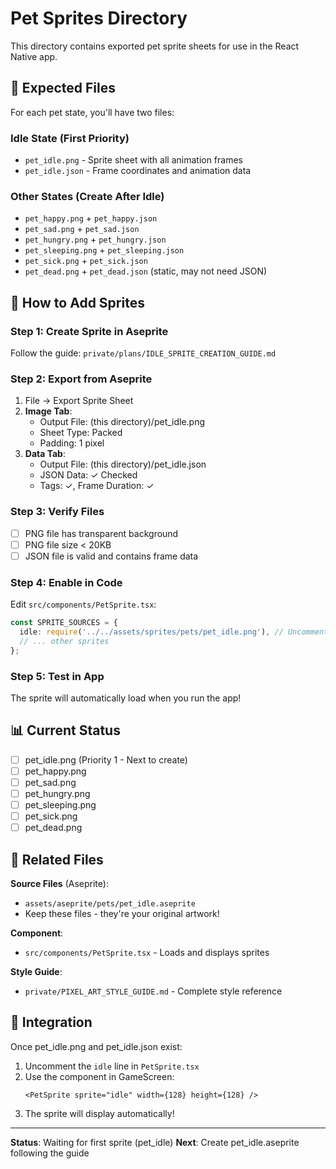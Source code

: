 # Pet Sprites Directory

This directory contains exported pet sprite sheets for use in the React Native app.

## 📁 Expected Files

For each pet state, you'll have two files:

### Idle State (First Priority)
- `pet_idle.png` - Sprite sheet with all animation frames
- `pet_idle.json` - Frame coordinates and animation data

### Other States (Create After Idle)
- `pet_happy.png` + `pet_happy.json`
- `pet_sad.png` + `pet_sad.json`
- `pet_hungry.png` + `pet_hungry.json`
- `pet_sleeping.png` + `pet_sleeping.json`
- `pet_sick.png` + `pet_sick.json`
- `pet_dead.png` + `pet_dead.json` (static, may not need JSON)

## 🎨 How to Add Sprites

### Step 1: Create Sprite in Aseprite
Follow the guide: `private/plans/IDLE_SPRITE_CREATION_GUIDE.md`

### Step 2: Export from Aseprite
1. File → Export Sprite Sheet
2. **Image Tab**:
   - Output File: (this directory)/pet_idle.png
   - Sheet Type: Packed
   - Padding: 1 pixel
3. **Data Tab**:
   - Output File: (this directory)/pet_idle.json
   - JSON Data: ✓ Checked
   - Tags: ✓, Frame Duration: ✓

### Step 3: Verify Files
- [ ] PNG file has transparent background
- [ ] PNG file size < 20KB
- [ ] JSON file is valid and contains frame data

### Step 4: Enable in Code
Edit `src/components/PetSprite.tsx`:

```typescript
const SPRITE_SOURCES = {
  idle: require('../../assets/sprites/pets/pet_idle.png'), // Uncomment this line
  // ... other sprites
};
```

### Step 5: Test in App
The sprite will automatically load when you run the app!

## 📊 Current Status

- [ ] pet_idle.png (Priority 1 - Next to create)
- [ ] pet_happy.png
- [ ] pet_sad.png
- [ ] pet_hungry.png
- [ ] pet_sleeping.png
- [ ] pet_sick.png
- [ ] pet_dead.png

## 🔗 Related Files

**Source Files** (Aseprite):
- `assets/aseprite/pets/pet_idle.aseprite`
- Keep these files - they're your original artwork!

**Component**:
- `src/components/PetSprite.tsx` - Loads and displays sprites

**Style Guide**:
- `private/PIXEL_ART_STYLE_GUIDE.md` - Complete style reference

## 🎯 Integration

Once pet_idle.png and pet_idle.json exist:

1. Uncomment the `idle` line in `PetSprite.tsx`
2. Use the component in GameScreen:
   ```tsx
   <PetSprite sprite="idle" width={128} height={128} />
   ```
3. The sprite will display automatically!

---

**Status**: Waiting for first sprite (pet_idle)
**Next**: Create pet_idle.aseprite following the guide
